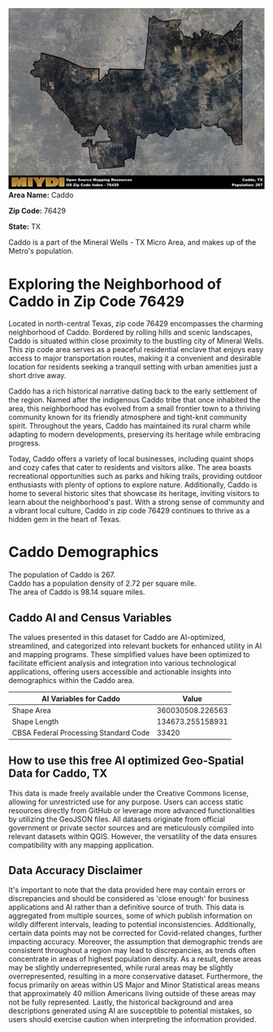 ![Image Alt Text](../_images/76429.png)
**Area Name:** Caddo

**Zip Code:** 76429

**State:** TX

Caddo is a part of the Mineral Wells - TX Micro Area, and makes up  of the Metro's population.  

# Exploring the Neighborhood of Caddo in Zip Code 76429  

Located in north-central Texas, zip code 76429 encompasses the charming neighborhood of Caddo. Bordered by rolling hills and scenic landscapes, Caddo is situated within close proximity to the bustling city of Mineral Wells. This zip code area serves as a peaceful residential enclave that enjoys easy access to major transportation routes, making it a convenient and desirable location for residents seeking a tranquil setting with urban amenities just a short drive away.

Caddo has a rich historical narrative dating back to the early settlement of the region. Named after the indigenous Caddo tribe that once inhabited the area, this neighborhood has evolved from a small frontier town to a thriving community known for its friendly atmosphere and tight-knit community spirit. Throughout the years, Caddo has maintained its rural charm while adapting to modern developments, preserving its heritage while embracing progress.

Today, Caddo offers a variety of local businesses, including quaint shops and cozy cafes that cater to residents and visitors alike. The area boasts recreational opportunities such as parks and hiking trails, providing outdoor enthusiasts with plenty of options to explore nature. Additionally, Caddo is home to several historic sites that showcase its heritage, inviting visitors to learn about the neighborhood's past. With a strong sense of community and a vibrant local culture, Caddo in zip code 76429 continues to thrive as a hidden gem in the heart of Texas.

# Caddo Demographics

The population of Caddo is 267.  
Caddo has a population density of 2.72 per square mile.  
The area of Caddo is 98.14 square miles.  

## Caddo AI and Census Variables

The values presented in this dataset for Caddo are AI-optimized, streamlined, and categorized into relevant buckets for enhanced utility in AI and mapping programs. These simplified values have been optimized to facilitate efficient analysis and integration into various technological applications, offering users accessible and actionable insights into demographics within the Caddo area.

| AI Variables for Caddo | Value |
|-------------|-------|
| Shape Area | 360030508.226563 |
| Shape Length | 134673.255158931 |
| CBSA Federal Processing Standard Code | 33420 |

## How to use this free AI optimized Geo-Spatial Data for Caddo, TX

This data is made freely available under the Creative Commons license, allowing for unrestricted use for any purpose. Users can access static resources directly from GitHub or leverage more advanced functionalities by utilizing the GeoJSON files. All datasets originate from official government or private sector sources and are meticulously compiled into relevant datasets within QGIS. However, the versatility of the data ensures compatibility with any mapping application.

## Data Accuracy Disclaimer
It's important to note that the data provided here may contain errors or discrepancies and should be considered as 'close enough' for business applications and AI rather than a definitive source of truth. This data is aggregated from multiple sources, some of which publish information on wildly different intervals, leading to potential inconsistencies. Additionally, certain data points may not be corrected for Covid-related changes, further impacting accuracy. Moreover, the assumption that demographic trends are consistent throughout a region may lead to discrepancies, as trends often concentrate in areas of highest population density. As a result, dense areas may be slightly underrepresented, while rural areas may be slightly overrepresented, resulting in a more conservative dataset. Furthermore, the focus primarily on areas within US Major and Minor Statistical areas means that approximately 40 million Americans living outside of these areas may not be fully represented. Lastly, the historical background and area descriptions generated using AI are susceptible to potential mistakes, so users should exercise caution when interpreting the information provided.
